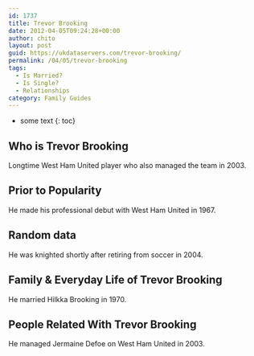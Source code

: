 ```yaml
---
id: 1737
title: Trevor Brooking
date: 2012-04-05T09:24:28+00:00
author: chito
layout: post
guid: https://ukdataservers.com/trevor-brooking/
permalink: /04/05/trevor-brooking
tags:
  - Is Married?
  - Is Single?
  - Relationships
category: Family Guides
---
```


* some text
{: toc}
          
          
## Who is  Trevor Brooking
                  
                  
                  
Longtime West Ham United player who also managed the team in 2003.
                  
                
                
                
## Prior to Popularity 
                  
                  
                  
He made his professional debut with West Ham United in 1967.
                  
                
                
                
## Random data 
                  
                  
                  
He was knighted shortly after retiring from soccer in 2004.
                  
                
                
                
## Family & Everyday Life of Trevor Brooking
                  
                  
                  
He married Hilkka Brooking in 1970.
                  
                
                
                
## People Related With  Trevor Brooking
                  
                  
                  
He managed Jermaine Defoe on West Ham United in 2003.
                  
                
              
            
          
          
          
    
    
  
